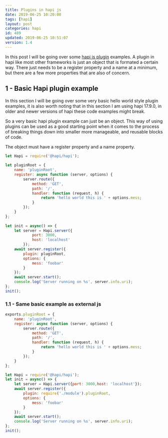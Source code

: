 ```yaml
---
title: Plugins in hapi js
date: 2019-06-25 10:20:00
tags: [hapi]
layout: post
categories: hapi
id: 489
updated: 2019-06-25 10:51:07
version: 1.4
---
```


In this post I will be going over some [hapi js plugin](https://hapijs.com/tutorials/plugins?lang=en_US) examples. A plugin in hapi like most other frameworks is just an object that is formated a certain way. There just needs to be a register property and a name at a minimum, but there are a few more properties that are also of concern.

<!-- more -->

## 1 - Basic Hapi plugin example

In this section I will be going over some very basic hello world style plugin examples, it is also worth noting that in this section I am using hapi 17.9.0, in older and newer versions of hapi these code examples might break.

So a very basic hapi plugin example can just be an object. This way of using plugins can be used as a good starting point when it comes to the process of breaking things down into smaller more manageable, and reusable blocks of code.

The object must have a register property and a name property.

```js
let Hapi = require('@hapi/hapi');
 
let pluginRoot = {
    name: 'pluginRoot',
    register: async function (server, options) {
        server.route({
            method: 'GET',
            path: '/',
            handler: function (request, h) {
                return 'hello world this is ' + options.mess;
            }
        });
    }
};
 
let init = async() => {
    let server = Hapi.server({
            port: 3000,
            host: 'localhost'
        });
    await server.register({
        plugin: pluginRoot,
        options: {
            mess: 'foobar'
        }
    });
    await server.start();
    console.log('Server running on %s', server.info.uri);
};
init();
```

### 1.1 - Same basic example as external js

```js
exports.pluginRoot = {
    name: 'pluginRoot',
    register: async function (server, options) {
        server.route({
            method: 'GET',
            path: '/',
            handler: function (request, h) {
                return 'hello world this is ' + options.mess;
            }
        });
    }
};
```

```js
let Hapi = require('@hapi/hapi');
let init = async() => {
    let server = Hapi.server({port: 3000,host: 'localhost'});
    await server.register({
        plugin: require('./module').pluginRoot,
        options: {
            mess: 'foobar'
        }
    });
    await server.start();
    console.log('Server running on %s', server.info.uri);
};
init();
```
